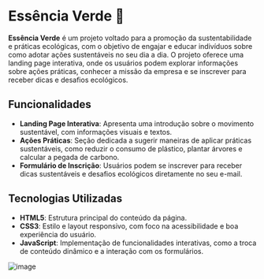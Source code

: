 # Essência Verde 🌿

**Essência Verde** é um projeto voltado para a promoção da sustentabilidade e práticas ecológicas, com o objetivo de engajar e educar indivíduos sobre como adotar ações sustentáveis no seu dia a dia. O projeto oferece uma landing page interativa, onde os usuários podem explorar informações sobre ações práticas, conhecer a missão da empresa e se inscrever para receber dicas e desafios ecológicos.

## Funcionalidades

- **Landing Page Interativa**: Apresenta uma introdução sobre o movimento sustentável, com informações visuais e textos.
- **Ações Práticas**: Seção dedicada a sugerir maneiras de aplicar práticas sustentáveis, como reduzir o consumo de plástico, plantar árvores e calcular a pegada de carbono.
- **Formulário de Inscrição**: Usuários podem se inscrever para receber dicas sustentáveis e desafios ecológicos diretamente no seu e-mail.

## Tecnologias Utilizadas

- **HTML5**: Estrutura principal do conteúdo da página.
- **CSS3**: Estilo e layout responsivo, com foco na acessibilidade e boa experiência do usuário.
- **JavaScript**: Implementação de funcionalidades interativas, como a troca de conteúdo dinâmico e a interação com os formulários.



![image](https://github.com/user-attachments/assets/ba5856c2-eb86-4f02-87c9-60f0f0991d20)

